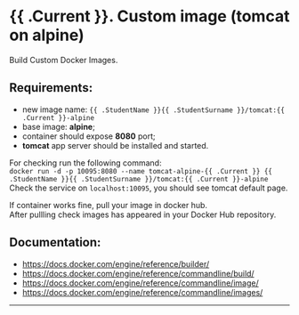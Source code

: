 # {{ .Current }}. Custom image (tomcat on alpine)

Build Custom Docker Images.  


## Requirements:
- new image name: `{{ .StudentName }}{{ .StudentSurname }}/tomcat:{{ .Current }}-alpine`
- base image: **alpine**;
- container should expose **8080** port;  
- **tomcat** app server should be installed and started.  
  

For checking run the following command:  
`docker run -d -p 10095:8080 --name tomcat-alpine-{{ .Current }} {{ .StudentName }}{{ .StudentSurname }}/tomcat:{{ .Current }}-alpine`  
Check the service on `localhost:10095`, you should see tomcat default page.  
  
If container works fine, pull your image in docker hub.  
After pullling check images has appeared in your Docker Hub repository.  
  
## Documentation:
- https://docs.docker.com/engine/reference/builder/
- https://docs.docker.com/engine/reference/commandline/build/
- https://docs.docker.com/engine/reference/commandline/image/
- https://docs.docker.com/engine/reference/commandline/images/

---